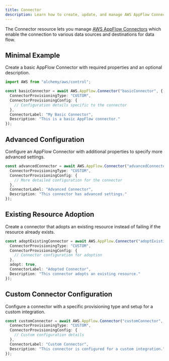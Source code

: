 ```yaml
---
title: Connector
description: Learn how to create, update, and manage AWS AppFlow Connectors using Alchemy Cloud Control.
---
```


The Connector resource lets you manage [AWS AppFlow Connectors](https://docs.aws.amazon.com/appflow/latest/userguide/) which enable the connection to various data sources and destinations for data flow.

## Minimal Example

Create a basic AppFlow Connector with required properties and an optional description.

```ts
import AWS from "alchemy/aws/control";

const basicConnector = await AWS.AppFlow.Connector("basicConnector", {
  ConnectorProvisioningType: "CUSTOM",
  ConnectorProvisioningConfig: {
    // Configuration details specific to the connector
  },
  ConnectorLabel: "My Basic Connector",
  Description: "This is a basic AppFlow connector."
});
```

## Advanced Configuration

Configure an AppFlow Connector with additional properties to specify more advanced settings.

```ts
const advancedConnector = await AWS.AppFlow.Connector("advancedConnector", {
  ConnectorProvisioningType: "CUSTOM",
  ConnectorProvisioningConfig: {
    // More detailed configuration for the connector
  },
  ConnectorLabel: "Advanced Connector",
  Description: "This connector has advanced settings."
});
```

## Existing Resource Adoption

Create a connector that adopts an existing resource instead of failing if the resource already exists.

```ts
const adoptExistingConnector = await AWS.AppFlow.Connector("adoptExistingConnector", {
  ConnectorProvisioningType: "CUSTOM",
  ConnectorProvisioningConfig: {
    // Connector configuration for adoption
  },
  adopt: true,
  ConnectorLabel: "Adopted Connector",
  Description: "This connector adopts an existing resource."
});
```

## Custom Connector Configuration

Configure a connector with a specific provisioning type and setup for a custom integration.

```ts
const customConnector = await AWS.AppFlow.Connector("customConnector", {
  ConnectorProvisioningType: "CUSTOM",
  ConnectorProvisioningConfig: {
    // Custom configuration details
  },
  ConnectorLabel: "Custom Connector",
  Description: "This connector is configured for a custom integration."
});
```